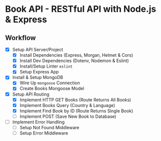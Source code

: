 # Book API - RESTful API with Node.js & Express

## Workflow

- [x] Setup API Server/Project
  - [x] Install Dependencies (Express, Morgan, Helmet & Cors)
  - [x] Install Dev Dependencies (Dotenv, Nodemon & Eslint)
  - [x] Install/Setup Linter `eslint`
  - [x] Setup Express App
- [x] Install & Setup MongoDB
  - [x] Wire Up `mongoose` Connection
  - [x] Create Books Mongoose Model
- [x] Setup API Routing
  - [x] Implement HTTP GET Books (Route Returns All Books)
  - [x] Implement Books Query (Country & Language)
  - [x] Implement Find Book by ID (Route Returns Single Book)
  - [ ] Implement POST (Save New Book to Database)
- [ ] Implement Error Handling
  - [ ] Setup Not Found Middleware
  - [ ] Setup Error Middleware
